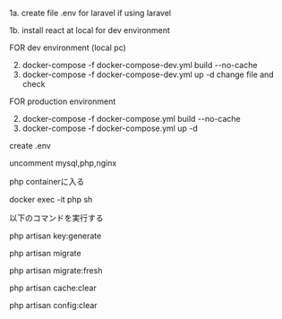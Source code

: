 1a. create file .env  for laravel if using laravel

1b. install react at local for dev environment

FOR dev environment (local pc)

2. docker-compose -f docker-compose-dev.yml build --no-cache
3. docker-compose -f docker-compose-dev.yml up -d
change file and check

FOR production environment

2. docker-compose -f docker-compose.yml build --no-cache
3. docker-compose -f docker-compose.yml up -d

create .env 

uncomment mysql,php,nginx

php containerに入る

docker exec -it php sh

以下のコマンドを実行する

php artisan key:generate

php artisan migrate

php artisan migrate:fresh

php artisan cache:clear

php artisan config:clear
